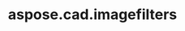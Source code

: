 ﻿---
title: aspose.cad.imagefilters
second_title: Aspose.CAD for Python via .NET API References
description: 
type: docs
weight: 10
url: /aspose.cad.imagefilters/
is_root: false
---



